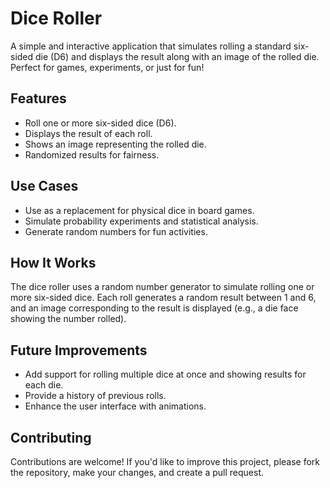 # Dice Roller

A simple and interactive application that simulates rolling a standard six-sided die (D6) and displays the result along with an image of the rolled die. Perfect for games, experiments, or just for fun!  

## Features  
- Roll one or more six-sided dice (D6).  
- Displays the result of each roll.  
- Shows an image representing the rolled die.  
- Randomized results for fairness.  

## Use Cases  
- Use as a replacement for physical dice in board games.  
- Simulate probability experiments and statistical analysis.  
- Generate random numbers for fun activities.  

## How It Works  
The dice roller uses a random number generator to simulate rolling one or more six-sided dice. Each roll generates a random result between 1 and 6, and an image corresponding to the result is displayed (e.g., a die face showing the number rolled).  

## Future Improvements  
- Add support for rolling multiple dice at once and showing results for each die.  
- Provide a history of previous rolls.  
- Enhance the user interface with animations.  

## Contributing  
Contributions are welcome! If you'd like to improve this project, please fork the repository, make your changes, and create a pull request.  

